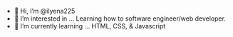 - 👋 Hi, I’m @ilyena225
- 👀 I’m interested in ... Learning how to software engineer/web developer.
- 🌱 I’m currently learning ... HTML, CSS, & Javascript

<!---
ilyena225/ilyena225 is a ✨ special ✨ repository because its `README.md` (this file) appears on your GitHub profile.
You can click the Preview link to take a look at your changes.
--->
